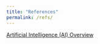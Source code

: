 ```yaml
---
title: "References"
permalink: /refs/
---
```


[Artificial Intelligence (AI) Overview](https://laurenstreet.github.io/ai-supply/refs-ai-overview/)